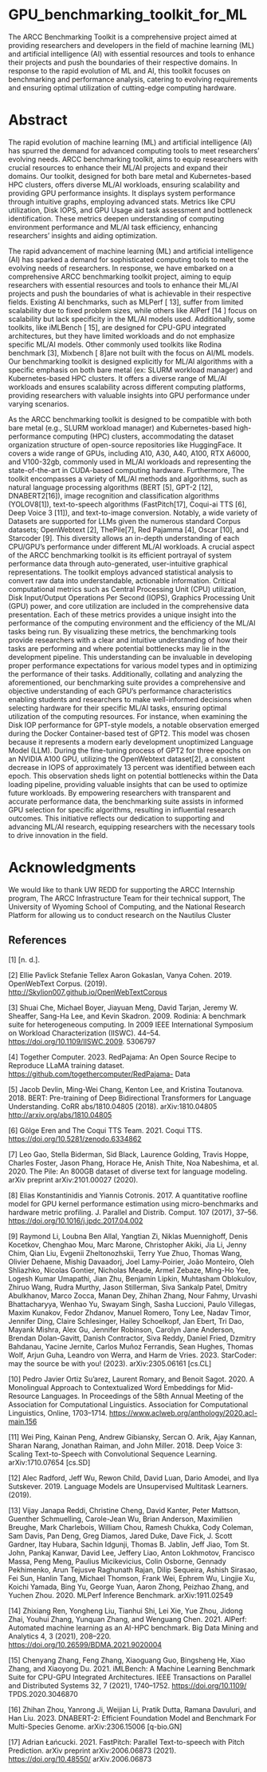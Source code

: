 # GPU_benchmarking_toolkit_for_ML
The ARCC Benchmarking Toolkit is a comprehensive project aimed at providing researchers and developers in the field of machine learning (ML) and artificial intelligence (AI) with essential resources and tools to enhance their projects and push the boundaries of their respective domains. In response to the rapid evolution of ML and AI, this toolkit focuses on benchmarking and performance analysis, catering to evolving requirements and ensuring optimal utilization of cutting-edge computing hardware.

Abstract
========

The rapid evolution of machine learning (ML) and artificial intelligence (AI) has spurred the demand for advanced computing tools to meet researchers’ evolving needs. ARCC benchmarking toolkit, aims to equip researchers with crucial resources to enhance their ML/AI projects and expand their domains. Our toolkit, designed for both bare metal and Kubernetes-based HPC clusters, offers diverse ML/AI workloads, ensuring scalability and providing GPU performance insights. It displays system performance through intuitive graphs, employing advanced stats. Metrics like CPU utilization, Disk IOPS, and GPU Usage aid task assessment and bottleneck identification. These metrics deepen understanding of computing environment performance and ML/AI task efficiency, enhancing researchers’ insights and aiding optimization.

The rapid advancement of machine learning (ML) and artificial intelligence (AI) has sparked a demand for sophisticated
computing tools to meet the evolving needs of researchers. In response, we have embarked on a comprehensive ARCC
benchmarking toolkit project, aiming to equip researchers with essential resources and tools to enhance their ML/AI
projects and push the boundaries of what is achievable in their respective fields. Existing AI benchmarks, such as MLPerf [ 13], suffer from limited scalability due to fixed problem sizes, while others like AIPerf [14 ] focus on scalability but lack specificity in the ML/AI models used. Additionally, some toolkits, like iMLBench [ 15], are designed for CPU-GPU integrated architectures, but they have limited workloads and do not emphasize specific ML/AI models. Other commonly used toolkits like Rodina benchmark [3], Mixbench [ 8]are not built with the focus on AI/ML models. Our benchmarking toolkit is designed explicitly for ML/AI algorithms with a specific emphasis on both bare metal (ex: SLURM workload manager) and Kubernetes-based HPC clusters. It offers a diverse range of ML/AI workloads and ensures scalability across different computing platforms, providing researchers with valuable insights into GPU performance under varying scenarios.

As the ARCC benchmarking toolkit is designed to be compatible with both bare metal (e.g., SLURM workload manager)
and Kubernetes-based high-performance computing (HPC) clusters, accommodating the dataset organization structure
of open-source repositories like HuggingFace. It covers a wide range of GPUs, including A10, A30, A40, A100, RTX
A6000, and V100-32gb, commonly used in ML/AI workloads and representing the state-of-the-art in CUDA-based
computing hardware. Furthermore, The toolkit encompasses a variety of ML/AI methods and algorithms, such as
natural language processing algorithms (BERT [5], GPT-2 [12], DNABERT2[16]), image recognition and classification
algorithms (YOLOV8[1]), text-to-speech algorithms (FastPitch[17], Coqui-ai TTS [6], Deep Voice 3 [11]), and text-to-image conversion. Notably, a wide variety of Datasets are supported for LLMs given the numerous standard Corpus
datasets; OpenWebtext [2], ThePile[7], Red Pajamma [4], Oscar [10], and Starcoder [9]. This diversity allows an in-depth understanding of each CPU/GPU’s performance under different ML/AI workloads. A crucial aspect of the ARCC benchmarking toolkit is its efficient portrayal of system performance data through auto-generated, user-intuitive graphical representations. The toolkit employs advanced statistical analysis to convert raw data into understandable, actionable information. Critical computational metrics such as Central Processing Unit (CPU) utilization, Disk Input/Output Operations Per Second (IOPS), Graphics Processing Unit (GPU) power, and core
utilization are included in the comprehensive data presentation. Each of these metrics provides a unique insight into
the performance of the computing environment and the efficiency of the ML/AI tasks being run. By visualizing these
metrics, the benchmarking tools provide researchers with a clear and intuitive understanding of how their tasks are
performing and where potential bottlenecks may lie in the development pipeline. This understanding can be invaluable
in developing proper performance expectations for various model types and in optimizing the performance of their
tasks. Additionally, collating and analyzing the aforementioned, our benchmarking suite provides a comprehensive
and objective understanding of each GPU’s performance characteristics enabling students and researchers to make
well-informed decisions when selecting hardware for their specific ML/AI tasks, ensuring optimal utilization of the
computing resources.
For instance, when examining the Disk IOP performance for GPT-style models, a notable observation emerged during
the Docker Container-based test of GPT2. This model was chosen because it represents a modern early development
unoptimized Language Model (LLM). During the fine-tuning process of GPT2 for three epochs on an NVIDIA A100
GPU, utilizing the OpenWebtext dataset[2], a consistent decrease in IOPS of approximately 13 percent was identified
between each epoch. This observation sheds light on potential bottlenecks within the Data loading pipeline, providing
valuable insights that can be used to optimize future workloads.
By empowering researchers with transparent and accurate performance data, the benchmarking suite assists in informed
GPU selection for specific algorithms, resulting in influential research outcomes. This initiative reflects our dedication
to supporting and advancing ML/AI research, equipping researchers with the necessary tools to drive innovation in the
field.

Acknowledgments
===============
We would like to thank UW REDD for supporting the ARCC Internship program, The ARCC Infrastructure Team for
their technical support, The University of Wyoming School of Computing, and the National Research Platform for
allowing us to conduct research on the Nautilus Cluster

## References
[1] [n. d.].

[2] Ellie Pavlick Stefanie Tellex Aaron Gokaslan, Vanya Cohen. 2019. OpenWebText Corpus. (2019). http://Skylion007.github.io/OpenWebTextCorpus

[3] Shuai Che, Michael Boyer, Jiayuan Meng, David Tarjan, Jeremy W. Sheaffer, Sang-Ha Lee, and Kevin Skadron. 2009. Rodinia: A benchmark suite for
heterogeneous computing. In 2009 IEEE International Symposium on Workload Characterization (IISWC). 44–54. https://doi.org/10.1109/IISWC.2009.
5306797

[4] Together Computer. 2023. RedPajama: An Open Source Recipe to Reproduce LLaMA training dataset. https://github.com/togethercomputer/RedPajama-
Data

[5] Jacob Devlin, Ming-Wei Chang, Kenton Lee, and Kristina Toutanova. 2018. BERT: Pre-training of Deep Bidirectional Transformers for Language
Understanding. CoRR abs/1810.04805 (2018). arXiv:1810.04805 http://arxiv.org/abs/1810.04805
 
[6] Gölge Eren and The Coqui TTS Team. 2021. Coqui TTS. https://doi.org/10.5281/zenodo.6334862
 
[7] Leo Gao, Stella Biderman, Sid Black, Laurence Golding, Travis Hoppe, Charles Foster, Jason Phang, Horace He, Anish Thite, Noa Nabeshima, et al.
2020. The Pile: An 800GB dataset of diverse text for language modeling. arXiv preprint arXiv:2101.00027 (2020).
 
[8] Elias Konstantinidis and Yiannis Cotronis. 2017. A quantitative roofline model for GPU kernel performance estimation using micro-benchmarks
and hardware metric profiling. J. Parallel and Distrib. Comput. 107 (2017), 37–56. https://doi.org/10.1016/j.jpdc.2017.04.002
 
[9] Raymond Li, Loubna Ben Allal, Yangtian Zi, Niklas Muennighoff, Denis Kocetkov, Chenghao Mou, Marc Marone, Christopher Akiki, Jia Li, Jenny
Chim, Qian Liu, Evgenii Zheltonozhskii, Terry Yue Zhuo, Thomas Wang, Olivier Dehaene, Mishig Davaadorj, Joel Lamy-Poirier, João Monteiro,
Oleh Shliazhko, Nicolas Gontier, Nicholas Meade, Armel Zebaze, Ming-Ho Yee, Logesh Kumar Umapathi, Jian Zhu, Benjamin Lipkin, Muhtasham
Oblokulov, Zhiruo Wang, Rudra Murthy, Jason Stillerman, Siva Sankalp Patel, Dmitry Abulkhanov, Marco Zocca, Manan Dey, Zhihan Zhang, Nour
Fahmy, Urvashi Bhattacharyya, Wenhao Yu, Swayam Singh, Sasha Luccioni, Paulo Villegas, Maxim Kunakov, Fedor Zhdanov, Manuel Romero,
Tony Lee, Nadav Timor, Jennifer Ding, Claire Schlesinger, Hailey Schoelkopf, Jan Ebert, Tri Dao, Mayank Mishra, Alex Gu, Jennifer Robinson,
Carolyn Jane Anderson, Brendan Dolan-Gavitt, Danish Contractor, Siva Reddy, Daniel Fried, Dzmitry Bahdanau, Yacine Jernite, Carlos Muñoz
Ferrandis, Sean Hughes, Thomas Wolf, Arjun Guha, Leandro von Werra, and Harm de Vries. 2023. StarCoder: may the source be with you! (2023).
arXiv:2305.06161 [cs.CL]
 
[10] Pedro Javier Ortiz Su’arez, Laurent Romary, and Benoit Sagot. 2020. A Monolingual Approach to Contextualized Word Embeddings for Mid-Resource
Languages. In Proceedings of the 58th Annual Meeting of the Association for Computational Linguistics. Association for Computational Linguistics,
Online, 1703–1714. https://www.aclweb.org/anthology/2020.acl-main.156
 
[11] Wei Ping, Kainan Peng, Andrew Gibiansky, Sercan O. Arik, Ajay Kannan, Sharan Narang, Jonathan Raiman, and John Miller. 2018. Deep Voice 3:
Scaling Text-to-Speech with Convolutional Sequence Learning. arXiv:1710.07654 [cs.SD]
 
[12] Alec Radford, Jeff Wu, Rewon Child, David Luan, Dario Amodei, and Ilya Sutskever. 2019. Language Models are Unsupervised Multitask Learners.
(2019).
 
[13] Vijay Janapa Reddi, Christine Cheng, David Kanter, Peter Mattson, Guenther Schmuelling, Carole-Jean Wu, Brian Anderson, Maximilien Breughe,
Mark Charlebois, William Chou, Ramesh Chukka, Cody Coleman, Sam Davis, Pan Deng, Greg Diamos, Jared Duke, Dave Fick, J. Scott Gardner, Itay
Hubara, Sachin Idgunji, Thomas B. Jablin, Jeff Jiao, Tom St. John, Pankaj Kanwar, David Lee, Jeffery Liao, Anton Lokhmotov, Francisco Massa, Peng
Meng, Paulius Micikevicius, Colin Osborne, Gennady Pekhimenko, Arun Tejusve Raghunath Rajan, Dilip Sequeira, Ashish Sirasao, Fei Sun, Hanlin
Tang, Michael Thomson, Frank Wei, Ephrem Wu, Lingjie Xu, Koichi Yamada, Bing Yu, George Yuan, Aaron Zhong, Peizhao Zhang, and Yuchen
Zhou. 2020. MLPerf Inference Benchmark. arXiv:1911.02549
 
[14] Zhixiang Ren, Yongheng Liu, Tianhui Shi, Lei Xie, Yue Zhou, Jidong Zhai, Youhui Zhang, Yunquan Zhang, and Wenguang Chen. 2021. AIPerf:
Automated machine learning as an AI-HPC benchmark. Big Data Mining and Analytics 4, 3 (2021), 208–220. https://doi.org/10.26599/BDMA.2021.9020004
 
[15] Chenyang Zhang, Feng Zhang, Xiaoguang Guo, Bingsheng He, Xiao Zhang, and Xiaoyong Du. 2021. iMLBench: A Machine Learning Benchmark
Suite for CPU-GPU Integrated Architectures. IEEE Transactions on Parallel and Distributed Systems 32, 7 (2021), 1740–1752. https://doi.org/10.1109/
TPDS.2020.3046870
 
[16] Zhihan Zhou, Yanrong Ji, Weijian Li, Pratik Dutta, Ramana Davuluri, and Han Liu. 2023. DNABERT-2: Efficient Foundation Model and Benchmark
For Multi-Species Genome. arXiv:2306.15006 [q-bio.GN]
 
[17] Adrian Łańcucki. 2021. FastPitch: Parallel Text-to-speech with Pitch Prediction. arXiv preprint arXiv:2006.06873 (2021). https://doi.org/10.48550/
arXiv.2006.06873
 
